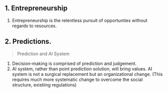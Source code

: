 ## 1. Entrepreneurship

1. Entrepreneurship is the relentless pursuit of opportunties without regards to resources. 

## 2. Predictions.

> Prediction and AI System
1. Decision-making is comprised of prediction and judgement. 
2. AI system, rather than point prediction solution, will bring values. AI system is not a surgical replacement but an organizational change. (This requires much more systematic change to overcome the social structure, existiing regulations)